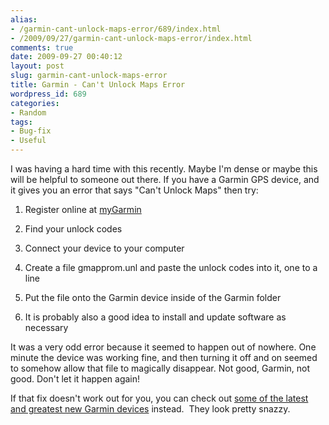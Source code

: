 ```yaml
---
alias:
- /garmin-cant-unlock-maps-error/689/index.html
- /2009/09/27/garmin-cant-unlock-maps-error/index.html
comments: true
date: 2009-09-27 00:40:12
layout: post
slug: garmin-cant-unlock-maps-error
title: Garmin - Can't Unlock Maps Error
wordpress_id: 689
categories:
- Random
tags:
- Bug-fix
- Useful
---
```


I was having a hard time with this recently. Maybe I'm dense or maybe this will be helpful to someone out there. If you have a Garmin GPS device, and it gives you an error that says "Can't Unlock Maps" then try:



	
  1. Register online at [myGarmin](/item?0,http://my.garmin.com/)

	
  2. Find your unlock codes

	
  3. Connect your device to your computer

	
  4. Create a file gmapprom.unl and paste the unlock codes into it, one to a line

	
  5. Put the file onto the Garmin device inside of the Garmin folder

	
  6. It is probably also a good idea to install and update software as necessary


It was a very odd error because it seemed to happen out of nowhere. One minute the device was working fine, and then turning it off and on seemed to somehow allow that file to magically disappear. Not good, Garmin, not good. Don't let it happen again!

If that fix doesn't work out for you, you can check out [some of the latest and greatest new Garmin devices](/item?0,http://www.amazon.com/s?ie=UTF8&ref_=sr_nr_n_4&bbn=559938&qid=1318598239&rnid=559938&rh=n%3A172282%2Cn%3A%21493964%2Cn%3A172526%2Cn%3A559938%2Cn%3A319596011&_encoding=UTF8&tag=gtww-20&linkCode=ur2&camp=1789&creative=390957) instead.  They look pretty snazzy.

